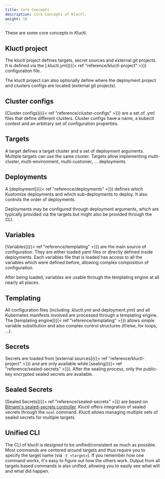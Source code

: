 ```yaml
---
title: Core Concepts
description: Core Concepts of Kluctl.
weight: 10
---
```


These are some core concepts in Kluctl.

## Kluctl project
The kluctl project defines targets, secret sources and external git projects.
It is defined via the [.kluctl.yml]({{< ref "reference/kluctl-project" >}}) configuration file.

The kluctl project can also optionally define where the deployment project and clusters configs are located (external
git projects).

## Cluster configs
[Cluster configs]({{< ref "reference/cluster-configs" >}}) are a set of .yml files that define different clusters. Cluster configs have a name, a kubectl context
and an arbitrary set of configuration properties.

## Targets
A target defines a target cluster and a set of deployment arguments. Multiple targets can use the same cluster. Targets
allow implementing multi-cluster, multi-environment, multi-customer, ... deployments.

## Deployments
A [deployment]({{< ref "reference/deployments" >}}) defines which Kustomize deployments and which sub-deployments
to deploy. It also controls the order of deployments.

Deployments may be configured through deployment arguments, which are typically provided via the targets but might also
be provided through the CLI.

## Variables
[Variables]({{< ref "reference/templating" >}}) are the main source of configuration. They are either loaded yaml
files or directly defined inside deployments. Each variables file that is loaded has access to all the variables which
were defined before, allowing complex composition of configuration.

After being loaded, variables are usable through the templating engine at all nearly all places.

## Templating
All configuration files (including .kluctl.yml and deployment.yml) and all Kubernetes manifests involved are processed
through a templating engine.
The [templating engine]({{< ref "reference/templating" >}}) allows simple variable substitution and also complex
control structures (if/else, for loops, ...).

## Secrets
Secrets are loaded from [external sources]({{< ref "reference/kluctl-project" >}}) and are only available
while [sealing]({{< ref "reference/sealed-secrets" >}}). After the sealing process, only the public-key encrypted
sealed secrets are available.

## Sealed Secrets
[Sealed Secrets]({{< ref "reference/sealed-secrets" >}}) are based on
[Bitnami's sealed-secrets controller](https://github.com/bitnami-labs/sealed-secrets). Kluctl offers integration of
sealed secrets through the `seal` command. Kluctl allows managing multiple sets of sealed secrets for multiple targets.

## Unified CLI
The CLI of kluctl is designed to be unified/consistent as much as possible. Most commands are centered around targets
and thus require you to specify the target name (via `-t <target>`). If you remember how one command works, it's easy
to figure out how the others work. Output from all targets based commands is also unified, allowing you to easily see
what will and what did happen.
